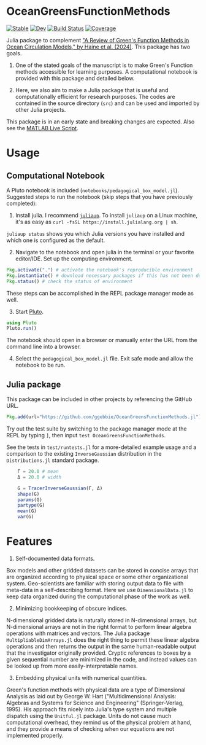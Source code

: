 # OceanGreensFunctionMethods

[![Stable](https://img.shields.io/badge/docs-stable-blue.svg)](https://ggebbie.github.io/OceanGreensFunctionMethods.jl/stable/)
[![Dev](https://img.shields.io/badge/docs-dev-blue.svg)](https://ggebbie.github.io/OceanGreensFunctionMethods.jl/dev/)
[![Build Status](https://github.com/ggebbie/OceanGreensFunctionMethods.jl/actions/workflows/CI.yml/badge.svg?branch=main)](https://github.com/ggebbie/OceanGreensFunctionMethods.jl/actions/workflows/CI.yml?query=branch%3Amain)
[![Coverage](https://codecov.io/gh/ggebbie/OceanGreensFunctionMethods.jl/branch/main/graph/badge.svg)](https://codecov.io/gh/ggebbie/OceanGreensFunctionMethods.jl)

Julia package to complement ["A Review of Green's Function Methods in Ocean Circulation Models," by Haine et al. (2024)](https://essopenarchive.org/users/528978/articles/1215807-a-review-of-green-s-function-methods-for-tracer-timescales-and-pathways-in-ocean-models). This package has two goals.

1. One of the stated goals of the manuscript is to make Green's Function methods accessible for learning purposes. A computational notebook is provided with this package and detailed below.

2. Here, we also aim to make a Julia package that is useful and computationally efficient for research purposes. The codes are contained in the source directory (`src`) and can be used and imported by other Julia projects. 

This package is in an early state and breaking changes are expected. Also see the [MATLAB Live Script](https://github.com/ThomasHaine/Pedagogical-Tracer-Box-Model).

# Usage

## Computational Notebook

A Pluto notebook is included (`notebooks/pedagogical_box_model.jl`). Suggested steps to run the notebook (skip steps that you have previously completed):

1. Install julia. I recommend [`juliaup`](https://github.com/JuliaLang/juliaup). To install `juliaup` on a Linux machine, it's as easy as `curl -fsSL https://install.julialang.org | sh`. 

`juliaup status` shows you which Julia versions you have installed and which one is configured as the default.

2. Navigate to the notebook and open julia in the terminal or your favorite editor/IDE. Set up the computing environment.

```julia
Pkg.activate(".") # activate the notebook's reproducible environment
Pkg.instantiate() # download necessary packages if this has not been done before
Pkg.status() # check the status of environment
```
These steps can be accomplished in the REPL package manager mode as well.

3. Start [Pluto](https://plutojl.org/).

```julia
using Pluto
Pluto.run()
```
 
The notebook should open in a browser or manually enter the URL from the command line into a browser.

4. Select the `pedagogical_box_model.jl` file. Exit safe mode and allow the notebook to be run.


## Julia package

This package can be included in other projects by referencing the GitHub URL.
```julia
Pkg.add(url="https://github.com/ggebbie/OceanGreensFunctionMethods.jl")
```

Try out the test suite by switching to the package manager mode at the REPL by typing `]`, then input `test OceanGreensFunctionMethods`.

See the tests in `test/runtests.jl` for a more-detailed example usage and a comparison to the existing `InverseGaussian` distribution in the `Distributions.jl` standard package.
```julia
    Γ = 20.0 # mean
    Δ = 20.0 # width

    G = TracerInverseGaussian(Γ, Δ)
	shape(G)
	params(G)
	partype(G)
	mean(G)
	var(G)
```

# Features

1. Self-documented data formats.

Box models and other gridded datasets can be stored in concise arrays that are organized according to physical space or some other organizational system. Geo-scientists are familiar with storing output data to file with meta-data in a self-describing format. Here we use `DimensionalData.jl` to keep data organized during the computational phase of the work as well.

2. Minimizing bookkeeping of obscure indices.

N-dimensional gridded data is naturally stored in N-dimensional arrays, but N-dimensional arrays are not in the right format to perform linear algebra operations with matrices and vectors. The Julia package `MultipliableDimArrays.jl` does the right thing to permit these linear algebra operations and then returns the output in the same human-readable output that the investigator originally provided. Cryptic references to boxes by a given sequential number are minimized in the code, and instead values can be looked up from more easily-interpretable names.

3. Embedding physical units with numerical quantities.

Green's function methods with physical data are a type of Dimensional Analysis as laid out by George W. Hart ("Multidimensional Analysis: Algebras and Systems for Science and Engineering" (Springer-Verlag, 1995). His approach fits nicely into Julia's type system and multiple dispatch using the `Unitful.jl` package. Units do not cause much computational overhead, they remind us of the physical problem at hand, and they provide a means of checking when our equations are not implemented properly.


